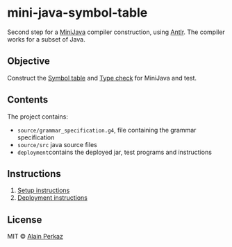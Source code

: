 # mini-java-symbol-table
Second step for a [MiniJava](http://alumni.cs.ucr.edu/~weesan/cs152/MiniJava.html) compiler construction, using [Antlr](http://www.antlr.org/).
The compiler works for a subset of Java.

 ## Objective
 Construct the [Symbol table](https://www.tutorialspoint.com/compiler_design/compiler_design_symbol_table.htm) and [Type check](http://wiki.c2.com/?TypeChecking) for MiniJava and test.

 ## Contents
 The project contains:
 - `source/grammar_specification.g4`, file containing the grammar specification
 - `source/src` java source files
 - `deployment`contains the deployed jar, test programs and instructions

 ## Instructions
 1. [Setup instructions](/source/SETUP.md)
 2. [Deployment instructions](/deployment/DEPLOYMENT.md#readme)

## License
MIT © [Alain Perkaz](https://aperkaz.github.io)

